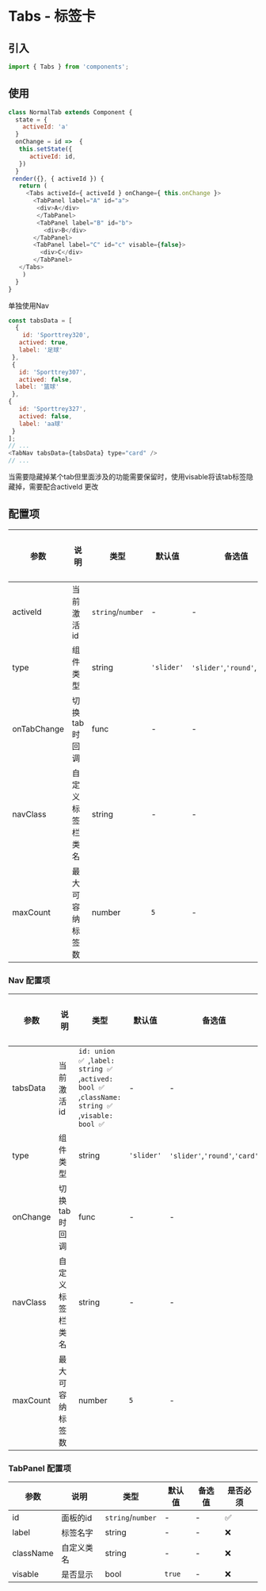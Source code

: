 # Tabs - 标签卡

## 引入
```jsx
import { Tabs } from 'components';
```
## 使用

```javascript
class NormalTab extends Component {
  state = {
    activeId: 'a'
  }
  onChange = id =>  {
   this.setState({
      activeId: id,
   })
  }
 render({}, { activeId }) {
   return (
     <Tabs activeId={ activeId } onChange={ this.onChange }>
       <TabPanel label="A" id="a">
        <div>A</div>
        </TabPanel>
        <TabPanel label="B" id="b">
          <div>B</div>
       </TabPanel>
       <TabPanel label="C" id="c" visable={false}>
         <div>C</div>
       </TabPanel>
   </Tabs>
    )
  }
}
```

单独使用Nav

```javascript
const tabsData = [
  {
    id: 'Sporttrey320',
   actived: true,
   label: '足球'
 },
 {
   id: 'Sporttrey307',
   actived: false,
  label: '篮球'
 },
{
   id: 'Sporttrey327',
   actived: false,
   label: 'aa球'
 }
];
// ...
<TabNav tabsData={tabsData} type="card" />
// ...
```

当需要隐藏掉某个tab但里面涉及的功能需要保留时，使用visable将该tab标签隐藏掉，需要配合activeId 更改

## 配置项
| 参数 | 说明 | 类型 | 默认值 |备选值 | 是否必须 |
| --- | --- | --- | --- | --- | --- |
| activeId | 当前激活id | `string`/`number` | - | - | ✅  |
| type | 组件类型 | string | `'slider'` | `'slider'`,`'round'`,`'card'` | ❌ |
| onTabChange | 切换tab时回调 | func | - | - | ❌ |
| navClass | 自定义标签栏类名 | string | - | - | ❌ |
| maxCount | 最大可容纳标签数 | number | `5` | - | ❌ |

### Nav 配置项
| 参数 | 说明 | 类型 | 默认值 |备选值 | 是否必须 |
| --- | --- | --- | --- | --- | --- |
| tabsData | 当前激活id | `id: union ✅ `,`label: string ✅ `,`actived: bool ✅ `,`className: string ✅ `,`visable: bool ✅ ` | - | - | ✅  |
| type | 组件类型 | string | `'slider'` | `'slider'`,`'round'`,`'card'` | ❌ |
| onChange | 切换tab时回调 | func | - | - | ❌ |
| navClass | 自定义标签栏类名 | string | - | - | ❌ |
| maxCount | 最大可容纳标签数 | number | `5` | - | ❌ |

### TabPanel 配置项
| 参数 | 说明 | 类型 | 默认值 |备选值 | 是否必须 |
| --- | --- | --- | --- | --- | --- |
| id | 面板的id | `string`/`number` | - | - | ✅  |
| label | 标签名字 | string | - | - | ❌ |
| className | 自定义类名 | string | - | - | ❌ |
| visable | 是否显示 | bool | `true` | - | ❌ |
